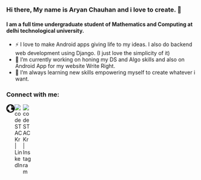 ### Hi there, My name is Aryan Chauhan and i love to create. 👋
#### I am a full time undergraduate student of Mathematics and Computing at delhi technological university.

- ⚡ I love to make Android apps giving life to my ideas. I also do backend web development using Django. (I just love the simplicity of it)
- 🔭 I’m currently working on honing my DS and Algo skills and also on Android App for my website Write Right.
- 🌱 I’m always learning new skills empowering myself to create whatever i want.

### Connect with me:

[<img align="left" alt="Aryan Chauhan" width="22px" src="https://raw.githubusercontent.com/iconic/open-iconic/master/svg/globe.svg" />][website]
[<img align="left" alt="codeSTACKr | LinkedIn" width="22px" src="https://cdn.jsdelivr.net/npm/simple-icons@v3/icons/linkedin.svg" />][linkedin]
[<img align="left" alt="codeSTACKr | Instagram" width="22px" src="https://cdn.jsdelivr.net/npm/simple-icons@v3/icons/instagram.svg" />][instagram]

[website]: https://sites.google.com/view/aryanchauhan/home
[linkedin]: https://www.linkedin.com/in/aryan-chauhan-715157177/
[instagram]: https://www.instagram.com/aryanchauhan21/
